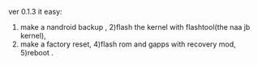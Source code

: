 ver 0.1.3
it easy:
1) make a nandroid backup ,
2)flash the kernel with flashtool(the naa jb kernel),
3) make a factory reset,
4)flash rom and gapps with recovery mod,
5)reboot .
